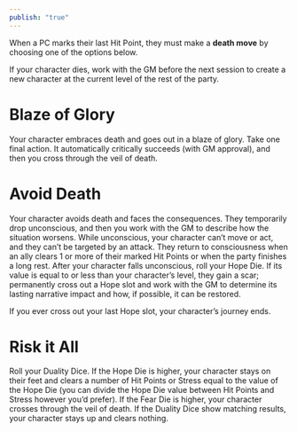 ```yaml
---
publish: "true"
---
```

When a PC marks their last Hit Point, they must make a **death move** by choosing one of the options below.

If your character dies, work with the GM before the next session to create a new character at the current level of the rest of the party.

# Blaze of Glory

Your character embraces death and goes out in a blaze of glory. Take one final action. It automatically critically succeeds (with GM approval), and then you cross through the veil of death.

# Avoid Death

Your character avoids death and faces the consequences. They temporarily drop unconscious, and then you work with the GM to describe how the situation worsens. While unconscious, your character can’t move or act, and they can’t be targeted by an attack. They return to consciousness when an ally clears 1 or more of their marked Hit Points or when the party finishes a long rest. After your character falls unconscious, roll your Hope Die. If its value is equal to or less than your character’s level, they gain a scar; permanently cross out a Hope slot and work with the GM to determine its lasting narrative impact and how, if possible, it can be restored.

If you ever cross out your last Hope slot, your character’s journey ends.

# Risk it All

Roll your Duality Dice. If the Hope Die is higher, your character stays on their feet and clears a number of Hit Points or Stress equal to the value of the Hope Die (you can divide the Hope Die value between Hit Points and Stress however you’d prefer). If the Fear Die is higher, your character crosses through the veil of death. If the Duality Dice show matching results, your character stays up and clears nothing.
